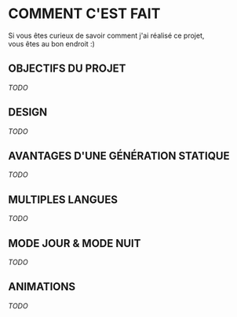 # COMMENT C'EST FAIT

Si vous êtes curieux de savoir comment j'ai réalisé ce projet,  
vous êtes au bon endroit :)

## OBJECTIFS DU PROJET

*TODO*

## DESIGN 

*TODO*

## AVANTAGES D'UNE GÉNÉRATION STATIQUE

*TODO*

## MULTIPLES LANGUES

*TODO*

## MODE JOUR & MODE NUIT

*TODO*

## ANIMATIONS

*TODO*

